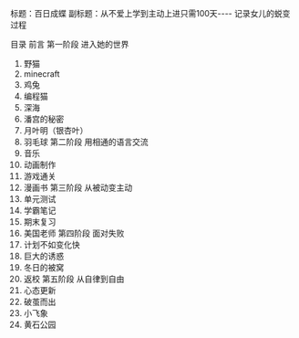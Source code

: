标题：百日成蝶
副标题：从不爱上学到主动上进只需100天---- 记录女儿的蜕变过程

目录
前言
第一阶段 进入她的世界
1. 野猫
2. minecraft
3. 鸡兔
4. 编程猫
5. 深海
6. 潘宫的秘密
7. 月叶明（银杏叶）
8. 羽毛球
第二阶段 用相通的语言交流
1. 音乐
2. 动画制作
3. 游戏通关
4. 漫画书
第三阶段 从被动变主动
1. 单元测试
2. 学霸笔记
3. 期末复习
4. 美国老师
第四阶段 面对失败
1. 计划不如变化快
2. 巨大的诱惑
3. 冬日的被窝
4. 返校
第五阶段 从自律到自由
1. 心态更新
2. 破茧而出
3. 小飞象
4. 黄石公园
